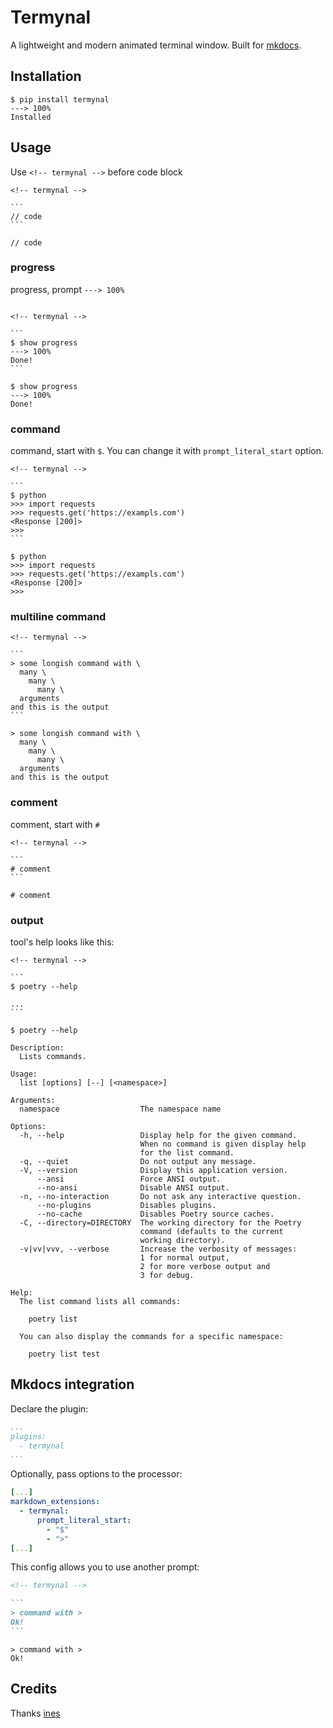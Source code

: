 # Termynal

A lightweight and modern animated terminal window.
Built for [mkdocs](https://www.mkdocs.org/).

## Installation

<!--termynal: {title: bash, prompt_literal_start: [$]}-->

```
$ pip install termynal
---> 100%
Installed
```

## Usage

Use `<!-- termynal -->` before code block

````
<!-- termynal -->

```
// code
```
````

<!-- termynal -->

```
// code
```

### progress

progress, prompt `---> 100%`

````

<!-- termynal -->

```
$ show progress
---> 100%
Done!
```
````

<!-- termynal -->

```
$ show progress
---> 100%
Done!
```

### command

command, start with `$`. You can change it with `prompt_literal_start` option.

````
<!-- termynal -->

```
$ python
>>> import requests
>>> requests.get('https://exampls.com')
<Response [200]>
>>>
```
````

<!-- termynal -->

```
$ python
>>> import requests
>>> requests.get('https://exampls.com')
<Response [200]>
>>>
```

### multiline command

````
<!-- termynal -->

```
> some longish command with \
  many \
    many \
      many \
  arguments
and this is the output
```
````

<!-- termynal -->

```
> some longish command with \
  many \
    many \
      many \
  arguments
and this is the output
```

### comment

comment, start with `#`

````
<!-- termynal -->

```
# comment
```
````

<!-- termynal -->

```console
# comment
```

### output

tool's help looks like this:

````
<!-- termynal -->

```
$ poetry --help

...
```
````

<!-- termynal -->

```
$ poetry --help

Description:
  Lists commands.

Usage:
  list [options] [--] [<namespace>]

Arguments:
  namespace                  The namespace name

Options:
  -h, --help                 Display help for the given command.
                             When no command is given display help
                             for the list command.
  -q, --quiet                Do not output any message.
  -V, --version              Display this application version.
      --ansi                 Force ANSI output.
      --no-ansi              Disable ANSI output.
  -n, --no-interaction       Do not ask any interactive question.
      --no-plugins           Disables plugins.
      --no-cache             Disables Poetry source caches.
  -C, --directory=DIRECTORY  The working directory for the Poetry
                             command (defaults to the current
                             working directory).
  -v|vv|vvv, --verbose       Increase the verbosity of messages:
                             1 for normal output,
                             2 for more verbose output and
                             3 for debug.

Help:
  The list command lists all commands:

    poetry list

  You can also display the commands for a specific namespace:

    poetry list test

```

## Mkdocs integration

Declare the plugin:

```yaml
...
plugins:
  - termynal
...
```

Optionally, pass options to the processor:

```yaml
[...]
markdown_extensions:
  - termynal:
      prompt_literal_start:
        - "$"
        - ">"
[...]
```

This config allows you to use another prompt:

````markdown
<!-- termynal -->

```
> command with >
Ok!
```

````
<!-- termynal -->

```
> command with >
Ok!
```

## Credits

Thanks [ines](https://github.com/ines/termynal)
